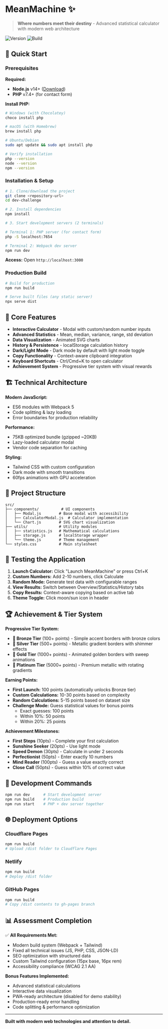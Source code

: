 # MeanMachine ✨

> **Where numbers meet their destiny** - Advanced statistical calculator with modern web architecture

![Version](https://img.shields.io/badge/version-1.2.8-blue.svg) ![Build](https://img.shields.io/badge/build-passing-brightgreen.svg)

## 🚀 Quick Start

### Prerequisites

**Required:**

- **Node.js** v14+ ([Download](https://nodejs.org))
- **PHP** v7.4+ (for contact form)

**Install PHP:**

```bash
# Windows (with Chocolatey)
choco install php

# macOS (with Homebrew)
brew install php

# Ubuntu/Debian
sudo apt update && sudo apt install php

# Verify installation
php --version
node --version
npm --version
```

### Installation & Setup

```bash
# 1. Clone/download the project
git clone <repository-url>
cd dev-challenge

# 2. Install dependencies
npm install

# 3. Start development servers (2 terminals)

# Terminal 1: PHP server (for contact form)
php -S localhost:7654

# Terminal 2: Webpack dev server
npm run dev
```

**Access:** Open `http://localhost:3000`

### Production Build

```bash
# Build for production
npm run build

# Serve built files (any static server)
npx serve dist
```

## 🎯 Core Features

- **Interactive Calculator** - Modal with custom/random number inputs
- **Advanced Statistics** - Mean, median, variance, range, std deviation
- **Data Visualization** - Animated SVG charts
- **History & Persistence** - localStorage calculation history
- **Dark/Light Mode** - Dark mode by default with light mode toggle
- **Copy Functionality** - Context-aware clipboard integration
- **Keyboard Shortcuts** - Ctrl/Cmd+K to open calculator
- **Achievement System** - Progressive tier system with visual rewards

## 🏗️ Technical Architecture

**Modern JavaScript:**

- ES6 modules with Webpack 5
- Code splitting & lazy loading
- Error boundaries for production reliability

**Performance:**

- 75KB optimized bundle (gzipped ~20KB)
- Lazy-loaded calculator modal
- Vendor code separation for caching

**Styling:**

- Tailwind CSS with custom configuration
- Dark mode with smooth transitions
- 60fps animations with GPU acceleration

## 📁 Project Structure

```
src/
├── components/          # UI components
│   ├── Modal.js        # Base modal with accessibility
│   ├── CalculatorModal.js  # Calculator implementation
│   └── Chart.js        # SVG chart visualization
├── utils/              # Utility modules
│   ├── statistics.js   # Mathematical calculations
│   ├── storage.js      # localStorage wrapper
│   └── theme.js        # Theme management
└── styles.css          # Main stylesheet
```

## 🧪 Testing the Application

1. **Launch Calculator:** Click "Launch MeanMachine" or press Ctrl+K
2. **Custom Numbers:** Add 2-10 numbers, click Calculate
3. **Random Mode:** Generate test data with configurable ranges
4. **View Results:** Switch between Overview/Statistics/History tabs
5. **Copy Results:** Context-aware copying based on active tab
6. **Theme Toggle:** Click moon/sun icon in header

## 🏆 Achievement & Tier System

**Progressive Tier System:**
- **🥉 Bronze Tier** (100+ points) - Simple accent borders with bronze colors
- **🥈 Silver Tier** (500+ points) - Metallic gradient borders with shimmer effects  
- **🥇 Gold Tier** (1000+ points) - Animated golden borders with sweep animations
- **💎 Platinum Tier** (5000+ points) - Premium metallic with rotating gradients

**Earning Points:**
- **First Launch:** 100 points (automatically unlocks Bronze tier)
- **Custom Calculations:** 10-30 points based on complexity
- **Random Calculations:** 5-15 points based on dataset size
- **Challenge Mode:** Guess statistical values for bonus points
  - Exact guesses: 100 points
  - Within 10%: 50 points  
  - Within 20%: 25 points

**Achievement Milestones:**
- **First Steps** (10pts) - Complete your first calculation
- **Sunshine Seeker** (20pts) - Use light mode
- **Speed Demon** (30pts) - Calculate in under 2 seconds
- **Perfectionist** (50pts) - Enter exactly 10 numbers
- **Mind Reader** (100pts) - Guess a value exactly correct
- **Close Call** (50pts) - Guess within 10% of correct value

## 🔧 Development Commands

```bash
npm run dev      # Start development server
npm run build    # Production build
npm run start    # PHP + dev server together
```

## 🌐 Deployment Options

### Cloudflare Pages

```bash
npm run build
# Upload /dist folder to Cloudflare Pages
```

### Netlify

```bash
npm run build
# Deploy /dist folder
```

### GitHub Pages

```bash
npm run build
# Copy /dist contents to gh-pages branch
```

## 📊 Assessment Completion

✅ **All Requirements Met:**

- Modern build system (Webpack + Tailwind)
- Fixed all technical issues (JS, PHP, CSS, JSON-LD)
- SEO optimization with structured data
- Custom Tailwind configuration (15px base, 16px rem)
- Accessibility compliance (WCAG 2.1 AA)

**Bonus Features Implemented:**

- Advanced statistical calculations
- Interactive data visualization
- PWA-ready architecture (disabled for demo stability)
- Production-ready error handling
- Code splitting & performance optimization

---

**Built with modern web technologies and attention to detail.**
